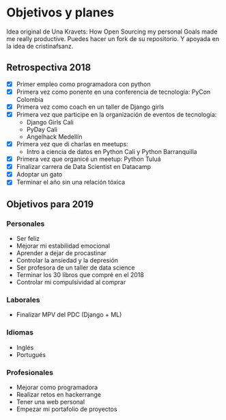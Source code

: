 # Objetivos y planes

Idea original de Una Kravets: How Open Sourcing my personal Goals made me really productive. Puedes hacer un fork de su repositorio. Y apoyada en la idea de cristinafsanz.

## Retrospectiva 2018

- [x] Primer empleo como programadora con python
- [X] Primera vez como ponente en una conferencia de tecnología: PyCon Colombia
- [X] Primera vez como coach en un taller de Django girls
- [X] Primera vez que participe en la organización de eventos de tecnología:
  - Django Girls Cali
  - PyDay Cali
  - Angelhack Medellín
- [X] Primera vez que di charlas en meetups:
  - Intro a ciencia de datos en Python Cali y Python Barranquilla
- [X] Primera vez que organicé un meetup: Python Tuluá
- [X] Finalizar carrera de Data Scientist en Datacamp
- [X] Adoptar un gato
- [X] Terminar el año sin una relación tóxica

## Objetivos para 2019

### Personales

- Ser feliz
- Mejorar mi estabilidad emocional
- Aprender a dejar de procastinar
- Controlar la ansiedad y la depresión
- Ser profesora de un taller de data science
- Terminar los 30 libros que compré en el 2018
- Controlar mi compulsividad al comprar

### Laborales

- Finalizar MPV del PDC (Django + ML)

### Idiomas

- Inglés
- Portugués

### Profesionales

- Mejorar como programadora
- Realizar retos en hackerrange
- Tener una web personal
- Empezar mi portafolio de proyectos
